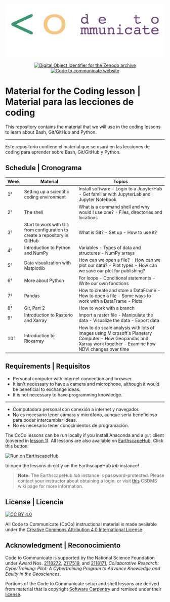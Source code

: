 ![CoCo banner](./media/coco-banner.jpg)

<p align="center">
<a href="https://doi.org/10.5281/zenodo.7102509">
<img
src="https://img.shields.io/badge/doi-10.5281%2Fzenodo.7102509-blue.svg?style=flat-square"
alt="Digital Object Identifier for the Zenodo archive"
/>
</a>

<a href="https://www.codecommunicate.org/">
<img
src="https://img.shields.io/badge/website-www.codecomunicate.org-blue.svg?style=flat-square"
alt="Code to communicate website"
/>
</a>
</p>

# Material for the Coding lesson | Material para las lecciones de coding

This repository contains the material that we will use in the coding lessons to
learn about Bash, Git/GitHub and Python.

---

Este repositorio contiene el material que se usará en las lecciones de coding
para aprender sobre Bash, Git/GitHub y Python.

## Schedule | Cronograma

| Week | Material                                                                    | Topics                                                                                                       |
| ---- | --------------------------------------------------------------------------- | ------------------------------------------------------------------------------------------------------------ |
| 1°   | Setting up a scientific coding environment                                  | Install software - Login to a JupyterHub - Get familiar with JupyterLab and Jupyter Notebook                 |
| 2°   | The shell                                                                   | What is a command shell and why would I use one? - Files, directories and locations                          |
| 3°   | Start to work with Git: from configuration to create a repository in GitHub | What is Git? - Set up - How to use it?                                                                           |
| 4°   | Introduction to Python and NumPy                                            | Variables - Types of data and structures - NumPy arrays                                                      |
| 5°   | Data visualization with Matplotlib                                          | How can we open a file? - How can we plot our data? - Plot types - How can we save our plot for publishing? |
| 6°   | More about Python                                                           | For loops - Conditional statements - Write our own functions                                                 |
| 7°   | Pandas                                                                      | How to create and store a DataFrame - How to open a file - Some ways to work with a DataFrame - Plots         |
| 8°   | Git, Part 2                                                                  | How to work with a branch                                                                                      |
| 9°   | Introduction to Rasterio and Xarray                                          | Import a raster file - Manipulate the data - Visualize the data - Export data                                |
| 10°  | Introduction to Rioxarray | How to do scale analysis with lots of images using Microsoft's Planetary Computer - How Geopandas and Xarray work together - Examine how NDVI changes over time |

## Requirements | Requisitos

- Personal computer with internet connection and browser.
- It isn't necessary to have a camera and microphone, although it would be
  beneficial to exchange ideas.
- It is not necessary to have programming knowledge.

---

- Computadora personal con conexión a internet y navegador.
- No es necesario tener cámara y micrófono, aunque sería beneficioso para poder
  intercambiar ideas.
- No es necesario tener conocimientos de programación.

The CoCo lessons can be run locally
if you install Anaconda and a `git` client
(covered in [lesson 1](./01_coding_environment.md)).
All lessons are also available
on [EarthscapeHub][jhub].
Click this button:

[![Run on EarthscapeHub][badge]][jhub-link]

to open the lessons directly on the EarthscapeHub *lab* instance!

> **Note:** The EarthscapeHub *lab* instance is password-protected.
  Please contact your instructor about obtaining a login,
  or visit [this][jhub-info] CSDMS wiki page for more information.

## License | Licencia

[![CC BY 4.0][cc-by-image]][cc-by]

All Code to Communicate (CoCo) instructional material is made available under
the [Creative Commons Attribution 4.0 International License][cc-by].

## Acknowledgment | Reconocimiento

Code to Communicate is supported by the National Science Foundation
under Award Nos. [2118272][nsf-award-nicole], [2117519][nsf-award-julie], and
[2118171][nsf-award-mark],
_Collaborative Research: CyberTraining: Pilot: A Cybertraining Program to
Advance Knowledge and Equity in the Geosciences_.

Portions of the Code to Communicate setup and shell lessons
are derived from material that is copyright
[Software Carpentry][swc]
and remixed under their [license][swc-license].

<!-- Links -->

[badge]: https://img.shields.io/badge/Run%20on-EarthscapeHub-orange
[cc-by]: http://creativecommons.org/licenses/by/4.0/
[cc-by-image]: https://i.creativecommons.org/l/by/4.0/88x31.png
[jhub]: https://csdms.colorado.edu/wiki/JupyterHub
[jhub-info]: https://csdms.colorado.edu/wiki/JupyterHub
[jhub-link]: https://lab.openearthscape.org/hub/user-redirect/git-pull?repo=https%3A%2F%2Fgithub.com%2FCodeToCommunicate%2FCoCoLessons&urlpath=lab%2Ftree%2FCoCoLessons%2F%3Fautodecode&branch=main
[notebook]: ./lessons/jupyter/general_jupyter_notebook_tutorial.ipynb
[nsf-award-nicole]: https://www.nsf.gov/awardsearch/showAward?AWD_ID=2118272
[nsf-award-julie]: https://www.nsf.gov/awardsearch/showAward?AWD_ID=2117519
[nsf-award-mark]: https://www.nsf.gov/awardsearch/showAward?AWD_ID=2118171
[swc]: http://software-carpentry.org
[swc-license]: https://github.com/swcarpentry/python-novice-inflammation/blob/gh-pages/LICENSE.md
[swc]: http://software-carpentry.org
[swc-license]: https://github.com/swcarpentry/python-novice-inflammation/blob/gh-pages/LICENSE.md
